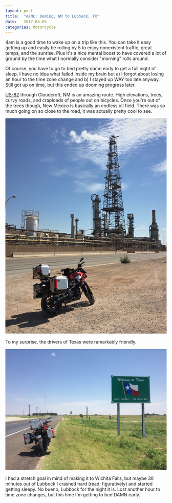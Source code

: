 ```yaml
---
layout: post
title:  "AZNC: Deming, NM to Lubbock, TX"
date:   2017-08-05
categories: Motorcycle
---
```


4am is a good time to wake up on a trip like this. You can take it easy getting up and easily be rolling by 5 to enjoy nonexistent traffic, great temps, and the sunrise. Plus it's a nice mental boost to have covered a lot of ground by the time what I normally consider "morning" rolls around.

Of course, you have to go to bed pretty damn early to get a full night of sleep. I have no idea what failed inside my brain but a) I forgot about losing an hour to the time zone change and b) I stayed up WAY too late anyway. Still got up on time, but this ended up dooming progress later.

[US-82](https://en.wikipedia.org/wiki/U.S._Route_82) through Cloudcroft, NM is an amazing route. High elevations, trees, curvy roads, and craploads of people out on bicycles. Once you're out of the trees though, New Mexico is basically an endless oil field. There was so much going on so close to the road, it was actually pretty cool to see.

![](/assets/img/2017-08-05-aznc-deming-lubbock/IMG_4750.JPG)

To my surprise, the drivers of Texas were ramarkably friendly.

![](/assets/img/2017-08-05-aznc-deming-lubbock/IMG_4752.JPG)

I had a stretch goal in mind of making it to Wichita Falls, but maybe 30 minutes out of Lubbock I crashed hard (read: figuratively) and started getting sleepy. No bueno, Lubbock for the night it is. Lost another hour to time zone changes, but this time I'm getting to bed DAMN early.
